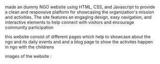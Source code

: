 made an dummy NGO website using HTML, CSS, and Javascript to provide a clean and responsive platform for showcasing the organization's mission and activities. The site features an engaging design, easy navigation, and interactive elements to help connect with visitors and encourage community participation

this website consist of different pages which help to showcase about the ngo and its daily events and and a blog page to show the activites happen in ngo with the childrens

images of the website :
